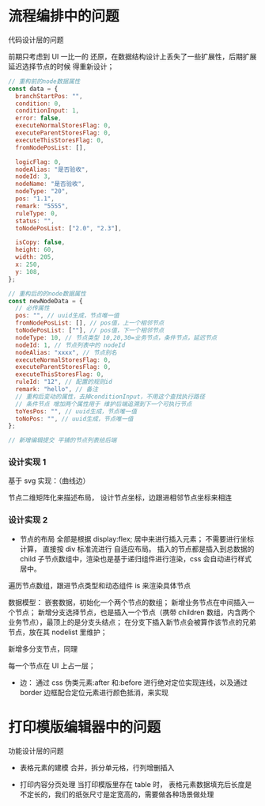 # 流程编排中的问题

代码设计层的问题

前期只考虑到 UI 一比一的 还原，在数据结构设计上丢失了一些扩展性，后期扩展延迟选择节点的时候 得重新设计；

```js
// 重构前的node数据属性
const data = {
  branchStartPos: "",
  condition: 0,
  conditionInput: 1,
  error: false,
  executeNormalStoresFlag: 0,
  executeParentStoresFlag: 0,
  executeThisStoresFlag: 0,
  fromNodePosList: [],

  logicFlag: 0,
  nodeAlias: "是否验收",
  nodeId: 3,
  nodeName: "是否验收",
  nodeType: "20",
  pos: "1.1",
  remark: "5555",
  ruleType: 0,
  status: "",
  toNodePosList: ["2.0", "2.3"],

  isCopy: false,
  height: 60,
  width: 205,
  x: 250,
  y: 108,
};

// 重构后的的node数据属性
const newNodeData = {
  // 必传属性
  pos: "", // uuid生成，节点唯一值
  fromNodePosList: [], // pos值，上一个相邻节点
  toNodePosList: [""], // pos值，下一个相邻节点
  nodeType: 10, // 节点类型 10,20,30=业务节点，条件节点，延迟节点
  nodeId: 1, // 节点列表中的 nodeId
  nodeAlias: "xxxx", // 节点别名
  executeNormalStoresFlag: 0,
  executeParentStoresFlag: 0,
  executeThisStoresFlag: 0,
  ruleId: "12", // 配置的规则id
  remark: "hello", // 备注
  // 重构后变动的属性，去掉conditionInput，不用这个查找执行路径
  // 条件节点 增加两个属性用于 维护后端追溯到下一个可执行节点
  toYesPos: "", // uuid生成，节点唯一值
  toNoPos: "", // uuid生成，节点唯一值
};

// 新增编辑提交 平铺的节点列表给后端
```

### 设计实现 1

基于 svg 实现：（曲线边）

节点二维矩阵化来描述布局， 设计节点坐标，边跟进相邻节点坐标来相连

### 设计实现 2

- 节点的布局
  全部是根据 display:flex; 居中来进行插入元素；
  不需要进行坐标计算， 直接按 div 标准流进行 自适应布局。
  插入的节点都是插入到总数据的 child 子节点数组中，渲染也是基于递归组件进行渲染，css 会自动进行样式居中。

遍历节点数组，跟进节点类型和动态组件 is 来渲染具体节点

数据模型：
嵌套数据，初始化一个两个节点的数组；
新增业务节点在中间插入一个节点；
新增分支选择节点，也是插入一个节点（携带 children 数组，内含两个业务节点），最顶上的是分支头结点；
在分支下插入新节点会被算作该节点的兄弟节点，放在其 nodelist 里维护；

新增多分支节点，同理

每一个节点在 UI 上占一层；

- 边：
  通过 css 伪类元素:after 和:before 进行绝对定位实现连线，以及通过 border 边框配合定位元素进行颜色抵消，来实现

# 打印模版编辑器中的问题

功能设计层的问题

- 表格元素的建模
  合并，拆分单元格，行列增删插入

- 打印内容分页处理
  当打印模版里存在 table 时，
  表格元素数据填充后长度是不定长的，我们的纸张尺寸是定宽高的，需要做各种场景做处理
